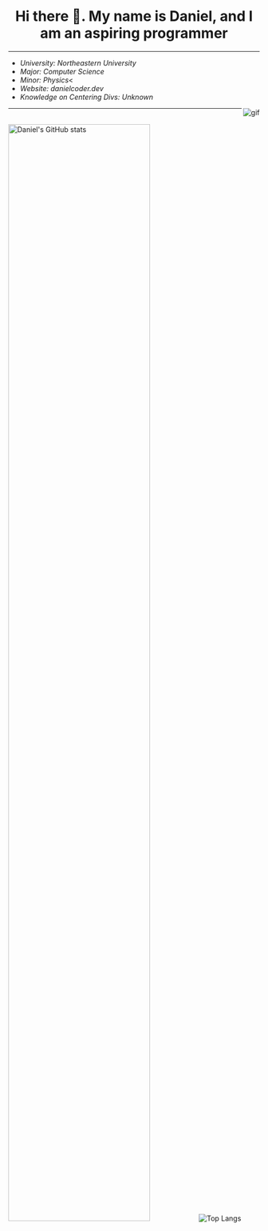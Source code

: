 <h1 align="center"> Hi there 👋. My name is Daniel, and I am an aspiring programmer</h1> 
<hr />
  <ul>
    <li><i>University: Northeastern University</i></li>
    <li><i>Major: Computer Science</i></li>
    <li><i>Minor: Physics</i><</li>
    <li><i>Website: danielcoder.dev</i></li>
    <li><i>Knowledge on Centering Divs: Unknown</i></li>
  </ul>
    <img align="right" src="https://github.com/DanielCoder834/DanielCoder834/assets/55712502/fd21e763-0166-4f97-b926-8d5c7c5d342a" alt="gif">
<hr />
<br>
      
<img width="75%" height="75%" src="https://github-readme-stats.vercel.app/api?username=DanielCoder834" alt="Daniel's GitHub stats">
<img src="https://github-readme-stats.vercel.app/api/top-langs/?username=DanielCoder834" alt="Top Langs">
<!--
**DanielCoder834/DanielCoder834** is a ✨ _special_ ✨ repository because its `README.md` (this file) appears on your GitHub profile. align = "right"

Here are some ideas to get you started:

- 🔭 I’m currently working on ...
- 🌱 I’m currently learning ...
- 👯 I’m looking to collaborate on ...
- 🤔 I’m looking for help with ...
- 💬 Ask me about ...
- 📫 How to reach me: ...
- 😄 Pronouns: ...
- ⚡ Fun fact: ...
-->
